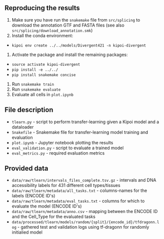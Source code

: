 ## Reproducing the results

1. Make sure you have run the `snakemake` file from `src/splicing` to download the annotation GTF and FASTA files (see also `src/splicing/download_annotation.smk`)
1. Install the conda environment: 
  - `kipoi env create ../../models/Divergent421 -n kipoi-divergent`
1. Activate the package and install the remaining packages:
  - `source activate kipoi-divergent`
  - `pip install -e ../../`
  - `pip install snakemake concise`
1. Run `snakemake train`
1. Run `snakemake evaluate`
1. Evaluate all cells in `plot.ipynb`


## File description

- `tlearn.py` - script to perform transfer-learning given a Kipoi model and a dataloader
- `Snakefile` - Snakemake file for transfer-learning model training and evaluation
- `plot.ipynb` - Jupyter notebook plotting the results
- `eval_validation.py` - script to evaluate a trained model
- `eval_metrics.py` - required evaluation metrics

## Provided data

- `data/raw/tlearn/intervals_files_complete.tsv.gz` - intervals and DNA accessibility labels for 431 different cell types/tissues
- `data/raw/tlearn/metadata/all_tasks.txt` - columns-names for the labels (ENCODE ID's)
- `data/raw/tlearn/metadata/eval_tasks.txt` - columns for which to evaluate the model (ENCODE ID's)
- `data/raw/tlearn/metadata/anno.csv` - mapping between the ENCODE ID and the Cell_Type for the evaluated tasks
- `data/processed/tlearn/models/random/{split}/{encode_id}/tfdragonn.log` - gathered test and validation logs using tf-dragonn for randomly initialied model
